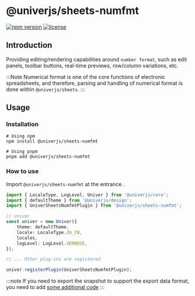 # @univerjs/sheets-numfmt

[![npm version](https://img.shields.io/npm/v/@univerjs/sheets-numfmt)](https://npmjs.org/package/@univerjs/sheets-numfmt)
[![license](https://img.shields.io/npm/l/@univerjs/sheets-numfmt)](https://img.shields.io/npm/l/@univerjs/sheets-numfmt)

## Introduction

Providing editing/rendering capabilities around `number format`, such as edit panels, toolbar buttons, real-time previews, row/column variations, etc.

:::Note
Numerical format is one of the core functions of electronic spreadsheets, and therefore, parsing and handling of numerical format is done within `@univerjs/sheets`.
:::

## Usage

### Installation

```shell
# Using npm
npm install @univerjs/sheets-numfmt

# Using pnpm
pnpm add @univerjs/sheets-numfmt
```

### How to use
Import `@univerjs/sheets-numfmt`  at the entrance .
```ts
import { LocaleType, LogLevel, Univer } from '@univerjs/core';
import { defaultTheme } from '@univerjs/design';
import { UniverSheetsNumfmtPlugin } from '@univerjs/sheets-numfmt';

// univer
const univer = new Univer({
    theme: defaultTheme,
    locale: LocaleType.ZH_CN,
    locales,
    logLevel: LogLevel.VERBOSE,
});

// ... Other plug-ins are registered

univer.registerPlugin(UniverSheetsNumfmtPlugin);
```

:::note
If you need to export the snapshot to support the export data format, you need to add [some additional code](/)
:::
